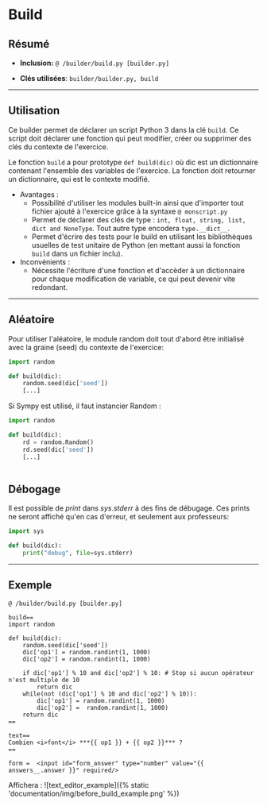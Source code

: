 # Build

## Résumé


* **Inclusion:** `@ /builder/build.py [builder.py]`

* **Clés utilisées**: `builder/builder.py, build`
___



## Utilisation
Ce builder permet de déclarer un script Python 3 dans la clé `build`.
Ce script doit déclarer une fonction qui peut modifier, créer ou
supprimer des clés du contexte de l'exercice.

Le fonction `build` a pour prototype `def build(dic)` où dic est un dictionnaire
contenant l'ensemble des variables de l'exercice. La fonction doit retourner un
dictionnaire, qui est le contexte modifié.


* Avantages :
    * Possibilité d'utiliser les modules built-in ainsi que d'importer tout fichier
      ajouté à l'exercice grâce à la syntaxe `@ monscript.py`
    * Permet de déclarer des clés de type : 
      `int, float, string, list, dict and NoneType`. Tout autre type encodera
      `type.__dict__`.
    * Permet d'écrire des tests pour le build en utilisant les bibliothèques
      usuelles de test unitaire de Python (en mettant aussi la fonction `build`
      dans un fichier inclu).
* Inconvénients :
    * Nécessite l'écriture d'une fonction et d'accèder à un dictionnaire
      pour chaque modification de variable, ce qui peut devenir vite redondant.
___



## Aléatoire
Pour utiliser l'aléatoire, le module random doit tout d'abord être initialisé avec
la graine (seed) du contexte de l'exercice:
```python
import random

def build(dic):
    random.seed(dic['seed'])
    [...]
```
Si Sympy est utilisé, il faut instancier Random :
```python
import random

def build(dic):
    rd = random.Random()
    rd.seed(dic['seed'])
    [...]
    
```

## Débogage
Il est possible de *print* dans *sys.stderr* à des fins de débugage. Ces prints
ne seront affiché qu'en cas d'erreur, et seulement aux professeurs:
```python
import sys

def build(dic):
    print("debug", file=sys.stderr)
```
___



## Exemple
```
@ /builder/build.py [builder.py]

build==
import random

def build(dic):
    random.seed(dic['seed'])
    dic['op1'] = random.randint(1, 1000)
    dic['op2'] = random.randint(1, 1000)
    
    if dic['op1'] % 10 and dic['op2'] % 10: # Stop si aucun opérateur n'est multiple de 10
        return dic
    while(not (dic['op1'] % 10 and dic['op2'] % 10)):
        dic['op1'] = random.randint(1, 1000)
        dic['op2'] =  random.randint(1, 1000)
    return dic
==

text==
Combien <i>font</i> ***{{ op1 }} + {{ op2 }}*** ?
==

form =  <input id="form_answer" type="number" value="{{ answers__.answer }}" required/>
```

Affichera :
![text_editor_example]({% static 'documentation/img/before_build_example.png' %})












